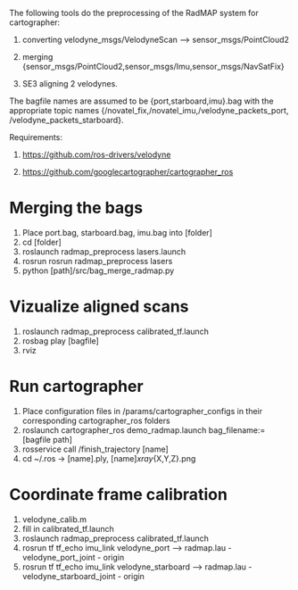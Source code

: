 The following tools do the preprocessing of the RadMAP system for cartographer:

1. converting velodyne_msgs/VelodyneScan --> sensor_msgs/PointCloud2

2. merging {sensor_msgs/PointCloud2,sensor_msgs/Imu,sensor_msgs/NavSatFix}

3. SE3 aligning 2 velodynes. 

The bagfile names are assumed to be {port,starboard,imu}.bag with the appropriate topic names {/novatel_fix,/novatel_imu,/velodyne_packets_port, /velodyne_packets_starboard}.

Requirements:

1. https://github.com/ros-drivers/velodyne

2. https://github.com/googlecartographer/cartographer_ros

# Merging the bags
1. Place port.bag, starboard.bag, imu.bag into [folder]
2. cd [folder]
3. roslaunch radmap_preprocess lasers.launch 
4. rosrun  rosrun radmap_preprocess lasers 
5. python [path]/src/bag_merge_radmap.py

# Vizualize aligned scans
1. roslaunch radmap_preprocess calibrated_tf.launch
2. rosbag play [bagfile]
3. rviz

# Run cartographer
1. Place configuration files in /params/cartographer_configs in their corresponding cartographer_ros folders
1. roslaunch cartographer_ros demo_radmap.launch bag_filename:=[bagfile path]
2. rosservice call /finish_trajectory [name]
3. cd ~/.ros -> [name].ply, [name]_xray_{X,Y,Z}.png

# Coordinate frame calibration
1. velodyne_calib.m
2. fill in calibrated_tf.launch
3. roslaunch radmap_preprocess calibrated_tf.launch
4. rosrun tf tf_echo imu_link velodyne_port --> radmap.lau -velodyne_port_joint - origin
5. rosrun tf tf_echo imu_link velodyne_starboard --> radmap.lau - velodyne_starboard_joint - origin
